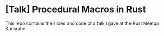 # [Talk] Procedural Macros in Rust

This repo contains the slides and code of a talk I gave
at the Rust Meetup Karlsruhe.